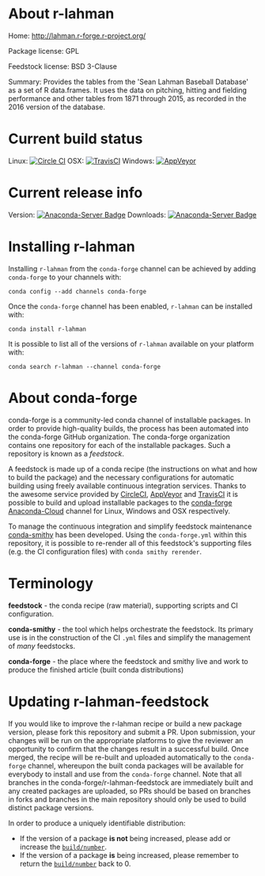 About r-lahman
==============

Home: http://lahman.r-forge.r-project.org/

Package license: GPL

Feedstock license: BSD 3-Clause

Summary: Provides the tables from the 'Sean Lahman Baseball Database' as a set of R data.frames. It uses the data on pitching, hitting and fielding performance and other tables from 1871 through 2015, as recorded in the 2016 version of the database.



Current build status
====================

Linux: [![Circle CI](https://circleci.com/gh/conda-forge/r-lahman-feedstock.svg?style=shield)](https://circleci.com/gh/conda-forge/r-lahman-feedstock)
OSX: [![TravisCI](https://travis-ci.org/conda-forge/r-lahman-feedstock.svg?branch=master)](https://travis-ci.org/conda-forge/r-lahman-feedstock)
Windows: [![AppVeyor](https://ci.appveyor.com/api/projects/status/github/conda-forge/r-lahman-feedstock?svg=True)](https://ci.appveyor.com/project/conda-forge/r-lahman-feedstock/branch/master)

Current release info
====================
Version: [![Anaconda-Server Badge](https://anaconda.org/conda-forge/r-lahman/badges/version.svg)](https://anaconda.org/conda-forge/r-lahman)
Downloads: [![Anaconda-Server Badge](https://anaconda.org/conda-forge/r-lahman/badges/downloads.svg)](https://anaconda.org/conda-forge/r-lahman)

Installing r-lahman
===================

Installing `r-lahman` from the `conda-forge` channel can be achieved by adding `conda-forge` to your channels with:

```
conda config --add channels conda-forge
```

Once the `conda-forge` channel has been enabled, `r-lahman` can be installed with:

```
conda install r-lahman
```

It is possible to list all of the versions of `r-lahman` available on your platform with:

```
conda search r-lahman --channel conda-forge
```


About conda-forge
=================

conda-forge is a community-led conda channel of installable packages.
In order to provide high-quality builds, the process has been automated into the
conda-forge GitHub organization. The conda-forge organization contains one repository
for each of the installable packages. Such a repository is known as a *feedstock*.

A feedstock is made up of a conda recipe (the instructions on what and how to build
the package) and the necessary configurations for automatic building using freely
available continuous integration services. Thanks to the awesome service provided by
[CircleCI](https://circleci.com/), [AppVeyor](http://www.appveyor.com/)
and [TravisCI](https://travis-ci.org/) it is possible to build and upload installable
packages to the [conda-forge](https://anaconda.org/conda-forge)
[Anaconda-Cloud](http://docs.anaconda.org/) channel for Linux, Windows and OSX respectively.

To manage the continuous integration and simplify feedstock maintenance
[conda-smithy](http://github.com/conda-forge/conda-smithy) has been developed.
Using the ``conda-forge.yml`` within this repository, it is possible to re-render all of
this feedstock's supporting files (e.g. the CI configuration files) with ``conda smithy rerender``.


Terminology
===========

**feedstock** - the conda recipe (raw material), supporting scripts and CI configuration.

**conda-smithy** - the tool which helps orchestrate the feedstock.
                   Its primary use is in the construction of the CI ``.yml`` files
                   and simplify the management of *many* feedstocks.

**conda-forge** - the place where the feedstock and smithy live and work to
                  produce the finished article (built conda distributions)


Updating r-lahman-feedstock
===========================

If you would like to improve the r-lahman recipe or build a new
package version, please fork this repository and submit a PR. Upon submission,
your changes will be run on the appropriate platforms to give the reviewer an
opportunity to confirm that the changes result in a successful build. Once
merged, the recipe will be re-built and uploaded automatically to the
`conda-forge` channel, whereupon the built conda packages will be available for
everybody to install and use from the `conda-forge` channel.
Note that all branches in the conda-forge/r-lahman-feedstock are
immediately built and any created packages are uploaded, so PRs should be based
on branches in forks and branches in the main repository should only be used to
build distinct package versions.

In order to produce a uniquely identifiable distribution:
 * If the version of a package **is not** being increased, please add or increase
   the [``build/number``](http://conda.pydata.org/docs/building/meta-yaml.html#build-number-and-string).
 * If the version of a package **is** being increased, please remember to return
   the [``build/number``](http://conda.pydata.org/docs/building/meta-yaml.html#build-number-and-string)
   back to 0.
